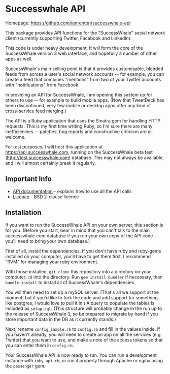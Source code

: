 Successwhale API
================

Homepage: https://github.com/ianrenton/successwhale-api

This package provides API functions for the "SuccessWhale" social network client (currently supporting Twitter, Facebook and LinkedIn).

This code is under heavy development. It will form the core of the SuccessWhale version 3 web interface, and hopefully a number of other apps as well.

SuccessWhale's main selling point is that it provides customisable, blended feeds from across a user's social network accounts -- for example, you can create a feed that combines "mentions" from two of your Twitter accounts with "notifications" from Facebook.

In providing an API for SuccessWhale, I am opening this system up for others to use -- for example to build mobile apps. (Now that TweetDeck has been discontinued, very few mobile or desktop apps offer any kind of cross-service feed merging.)

The API is a Ruby application that uses the Sinatra gem for handling HTTP requests. This is my first time writing Ruby, so I'm sure there are many inefficiencies -- patches, bug reports and constructive criticism are all welcome.

For test purposes, I will host this application at https://api.successwhale.com, running on the SuccessWhale beta test (http://test.successwhale.com) database. This may not always be available, and I will almost certainly break it regularly.

Important Info
--------------

* [API documentation](docs/index.md) - explains how to use all the API calls
* [Licence](LICENCE.md) - BSD 2-clause licence

Installation
------------

If you want to run the SuccessWhale API on your own server, this section is for you. (Before you start, bear in mind that you can't talk to the main successwhale.com database if you run your own copy of the API code -- you'll need to bring your own database.)

First of all, install the dependencies. If you don't have ruby and ruby-gems installed on your computer, you'll have to get them first. I recommend "RVM" for managing your ruby environment.

With those installed, `git clone` this repository into a directory on your computer. `cd` into the directory. Run `gem install bundler` if necessary, then `bundle install` to install all of SuccessWhale's dependencies.

You will then need to set up a mySQL server. (That's all we support at the moment, but if you'd like to fork the code and add support for something like postgres, I would love to pull it in.)  A query to populate the tables is included as `setup.sql`. (This structure will probably change in the run up to the release of SuccessWhale 3, so be prepared to migrate by hand if you store important data in the DB as it currently stands.)

Next, rename `config_sample.rb` to `config.rb` and fill in the values inside. If you haven't already, you will need to create an app on all the services (e.g. Twitter) that you want to use, and make a note of the access tokens so that you can enter them in `config.rb`.

Your SuccessWhale API is now ready to run. You can run a development instance with `ruby api.rb`, or run it properly through Apache or nginx using the `passenger` gem.